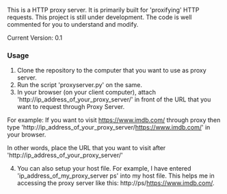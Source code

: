 This is a HTTP proxy server. It is primarily built for 'proxifying' HTTP requests. This project is still under development. The code is well commented for you to understand and modify.

Current Version: 0.1

### Usage

1. Clone the repository to the computer that you want to use as proxy server.
2. Run the script 'proxyserver.py' on the same.
3. In your browser (on your client computer), attach 'http://ip_address_of_your_proxy_server/' in front of the URL that you want to request through Proxy Server.

For example: If you want to visit https://www.imdb.com/ through proxy then type 'http://ip_address_of_your_proxy_server/https://www.imdb.com/' in your browser.

In other words, place the URL that you want to visit after 'http://ip_address_of_your_proxy_server/'

4. You can also setup your host file. For example, I have entered 'ip_address_of_my_proxy_server ps' into my host file. This helps me in accessing the proxy server like this: http://ps/https://www.imdb.com/.

